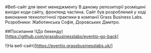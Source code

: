 #Веб-сайт для івент менеджменту
В даному репозиторії розміщені вихідні коди сайту, фронтенд частина.
Сайт був розроблений у ході виконання технологічної практики в компанії Grass Business Labs.
Розробники: Жаботинська Софія, Доровських Дмитро.

##Посилання
!(До бекенду)[https://github.com/grassbusinesslabs/eventio-go-back]

!(На веб-сайт)[https://eventio.grassbusinesslabs.uk/]
